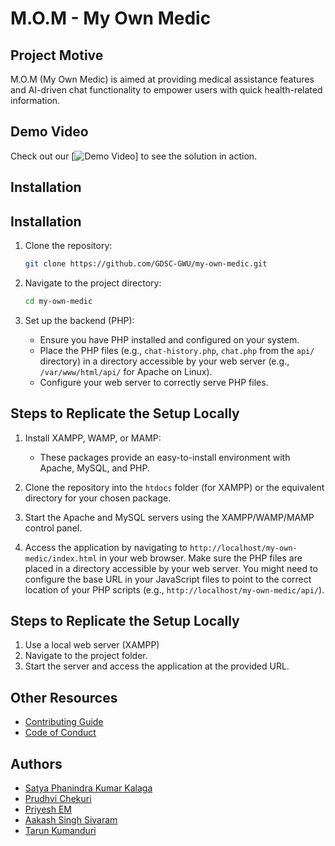 # M.O.M - My Own Medic

## Project Motive
M.O.M (My Own Medic) is aimed at providing medical assistance features and AI-driven chat functionality to empower users with quick health-related information.

## Demo Video
Check out our [![Demo Video](https://youtu.be/fUp6sxivwbo)] to see the solution in action.

## Installation
## Installation

1.  Clone the repository:
    ```sh
    git clone https://github.com/GDSC-GWU/my-own-medic.git
    ```
2.  Navigate to the project directory:
    ```sh
    cd my-own-medic
    ```
3.  Set up the backend (PHP):

    *   Ensure you have PHP installed and configured on your system.
    *   Place the PHP files (e.g., `chat-history.php`, `chat.php` from the `api/` directory) in a directory accessible by your web server (e.g., `/var/www/html/api/` for Apache on Linux).
    *   Configure your web server to correctly serve PHP files.

## Steps to Replicate the Setup Locally

1.  Install XAMPP, WAMP, or MAMP:

    *   These packages provide an easy-to-install environment with Apache, MySQL, and PHP.

2.  Clone the repository into the `htdocs` folder (for XAMPP) or the equivalent directory for your chosen package.

3.  Start the Apache and MySQL servers using the XAMPP/WAMP/MAMP control panel.

4.  Access the application by navigating to `http://localhost/my-own-medic/index.html` in your web browser.  Make sure the PHP files are placed in a directory accessible by your web server. You might need to configure the base URL in your JavaScript files to point to the correct location of your PHP scripts (e.g., `http://localhost/my-own-medic/api/`).

## Steps to Replicate the Setup Locally
1. Use a local web server (XAMPP)
2. Navigate to the project folder.
3. Start the server and access the application at the provided URL.

## Other Resources
- [Contributing Guide](CONTRIBUTING.md)  
- [Code of Conduct](CODE_OF_CONDUCT.md)

## Authors
- [Satya Phanindra Kumar Kalaga]() 
- [Prudhvi Chekuri]() 
- [Priyesh EM]()
- [Aakash Singh Sivaram]()
- [Tarun Kumanduri]() 
